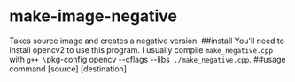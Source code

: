 # make-image-negative
Takes source image and creates a negative version.
##install
You'll need to install opencv2 to use this program.
I usually compile `make_negative.cpp` with `g++ \`pkg-config opencv --cflags --libs` ./make_negative.cpp`.
##usage
command [source] [destination]
